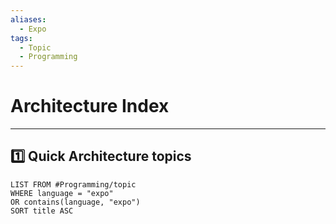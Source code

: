 ```yaml
---
aliases:
  - Expo
tags:
  - Topic
  - Programming
---
```


# Architecture Index
---

## 1️⃣ Quick Architecture topics 
```dataview
LIST FROM #Programming/topic 
WHERE language = "expo"
OR contains(language, "expo")
SORT title ASC
```
